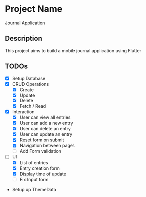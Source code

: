 # Project Name

Journal Application

## Description

This project aims to build a mobile journal application using Flutter

## TODOs

- [x] Setup Database
- [x] CRUD Operations
  - [x] Create
  - [x] Update
  - [x] Delete
  - [x] Fetch / Read
- [x] Interaction
  - [x] User can view all entries
  - [x] User can add a new entry
  - [x] User can delete an entry
  - [x] User can update an entry
  - [x] Reset form on submit
  - [x] Navigation between pages
  - [ ] Add Form validation
- [ ] UI
  - [x] List of entries
  - [x] Entry creation form
  - [x] Display time of update
  - [ ] Fix Input form
- Setup up ThemeData
